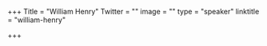 +++
Title = "William Henry"
Twitter = ""
image = ""
type = "speaker"
linktitle = "william-henry"

+++


